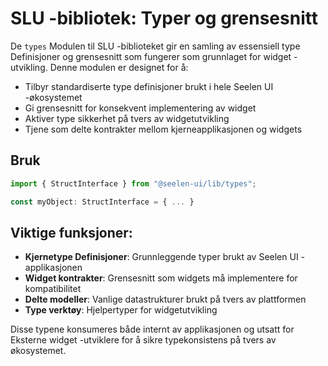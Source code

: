 # **SLU -bibliotek: Typer og grensesnitt**

De `types` Modulen til SLU -biblioteket gir en samling av essensiell type 
Definisjoner og grensesnitt som fungerer som grunnlaget for widget -utvikling. 
Denne modulen er designet for å:

* Tilbyr standardiserte type definisjoner brukt i hele Seelen UI -økosystemet
* Gi grensesnitt for konsekvent implementering av widget
* Aktiver type sikkerhet på tvers av widgetutvikling
* Tjene som delte kontrakter mellom kjerneapplikasjonen og widgets

## **Bruk**

```ts
import { StructInterface } from "@seelen-ui/lib/types";

const myObject: StructInterface = { ... }
```

## **Viktige funksjoner:**

* **Kjernetype Definisjoner**: Grunnleggende typer brukt av Seelen UI -applikasjonen
* **Widget kontrakter**: Grensesnitt som widgets må implementere for kompatibilitet
* **Delte modeller**: Vanlige datastrukturer brukt på tvers av plattformen
* **Type verktøy**: Hjelpertyper for widgetutvikling

Disse typene konsumeres både internt av applikasjonen og utsatt for 
Eksterne widget -utviklere for å sikre typekonsistens på tvers av økosystemet.
